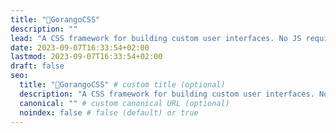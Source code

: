 ```yaml
---
title: "🦈GorangoCSS"
description: ""
lead: "A CSS framework for building custom user interfaces. No JS required!"
date: 2023-09-07T16:33:54+02:00
lastmod: 2023-09-07T16:33:54+02:00
draft: false
seo:
  title: "🦈GorangoCSS" # custom title (optional)
  description: "A CSS framework for building custom user interfaces. No JS required!" # custom description (recommended)
  canonical: "" # custom canonical URL (optional)
  noindex: false # false (default) or true
---
```

